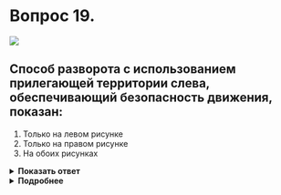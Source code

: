 # Вопрос 19.

![](https://s.drom.ru/i24228/pdd/tickets/2016/1543885478.jpg)

## Способ разворота с использованием прилегающей территории слева, обеспечивающий безопасность движения, показан:

1. Только на левом рисунке
2. Только на правом рисунке
3. На обоих рисунках

<details>
<summary><b>Показать ответ</b></summary>
Правильный ответ: 2
</details>
<details>
<summary><b>Подробнее</b></summary>
Наиболее рациональный и безопасный способ разворота в показанных ситуациях - на правом рисунке. Он позволяет лучше просматривать проезжую часть и требует меньше времени для разворота.
</details>